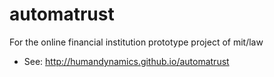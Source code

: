 # automatrust
For the online financial institution prototype project of mit/law

* See: http://humandynamics.github.io/automatrust
